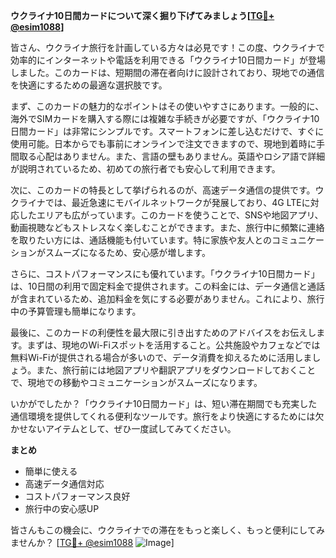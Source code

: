 **ウクライナ10日間カードについて深く掘り下げてみましょう[[TG💪+ @esim1088](https://t.me/s/esim1088)]**

皆さん、ウクライナ旅行を計画している方々は必見です！この度、ウクライナで効率的にインターネットや電話を利用できる「ウクライナ10日間カード」が登場しました。このカードは、短期間の滞在者向けに設計されており、現地での通信を快適にするための最適な選択肢です。

まず、このカードの魅力的なポイントはその使いやすさにあります。一般的に、海外でSIMカードを購入する際には複雑な手続きが必要ですが、「ウクライナ10日間カード」は非常にシンプルです。スマートフォンに差し込むだけで、すぐに使用可能。日本からでも事前にオンラインで注文できますので、現地到着時に手間取る心配はありません。また、言語の壁もありません。英語やロシア語で詳細が説明されているため、初めての旅行者でも安心して利用できます。

次に、このカードの特長として挙げられるのが、高速データ通信の提供です。ウクライナでは、最近急速にモバイルネットワークが発展しており、4G LTEに対応したエリアも広がっています。このカードを使うことで、SNSや地図アプリ、動画視聴などもストレスなく楽しむことができます。また、旅行中に頻繁に連絡を取りたい方には、通話機能も付いています。特に家族や友人とのコミュニケーションがスムーズになるため、安心感が増します。

さらに、コストパフォーマンスにも優れています。「ウクライナ10日間カード」は、10日間の利用で固定料金で提供されます。この料金には、データ通信と通話が含まれているため、追加料金を気にする必要がありません。これにより、旅行中の予算管理も簡単になります。

最後に、このカードの利便性を最大限に引き出すためのアドバイスをお伝えします。まずは、現地のWi-Fiスポットを活用すること。公共施設やカフェなどでは無料Wi-Fiが提供される場合が多いので、データ消費を抑えるために活用しましょう。また、旅行前には地図アプリや翻訳アプリをダウンロードしておくことで、現地での移動やコミュニケーションがスムーズになります。

いかがでしたか？「ウクライナ10日間カード」は、短い滞在期間でも充実した通信環境を提供してくれる便利なツールです。旅行をより快適にするためには欠かせないアイテムとして、ぜひ一度試してみてください。

**まとめ**
- 簡単に使える
- 高速データ通信対応
- コストパフォーマンス良好
- 旅行中の安心感UP

皆さんもこの機会に、ウクライナでの滞在をもっと楽しく、もっと便利にしてみませんか？ [[TG💪+ @esim1088](https://t.me/s/esim1088) ![Image](https://i.postimg.cc/Y0z9fWf4/image.png)]
